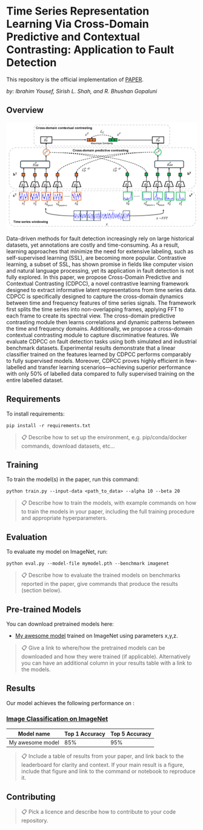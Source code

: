 # Time Series Representation Learning Via Cross-Domain Predictive and Contextual Contrasting: Application to Fault Detection

This repository is the official implementation of [PAPER](https://papers.ssrn.com/sol3/papers.cfm?abstract_id=5085741). 

_by: Ibrahim Yousef, Sirish L. Shah, and R. Bhushan Gopaluni_

## Overview

<p align="center">
<img src="images/CDPCC_Figure.png" width="800" class="center">
</p>


Data-driven methods for fault detection increasingly rely on large historical datasets, yet annotations are costly and time-consuming. As a result, learning approaches that minimize the need for extensive labeling, such as self-supervised learning (SSL), are becoming more popular. Contrastive learning, a subset of SSL, has shown promise in fields like computer vision and natural language processing, yet its application in fault detection is not fully explored. In this paper, we propose Cross-Domain Predictive and Contextual Contrasting (CDPCC), a novel contrastive learning framework designed to extract informative latent representations from time series data. CDPCC is specifically designed to capture the cross-domain dynamics between time and frequency features of time series signals. The framework first splits the time series into non-overlapping frames, applying FFT to each frame to create its spectral view. The cross-domain predictive contrasting module then learns correlations and dynamic patterns between the time and frequency domains. Additionally, we propose a cross-domain contextual contrasting module to capture discriminative features. We evaluate CDPCC on fault detection tasks using both simulated and industrial benchmark datasets. Experimental results demonstrate that a linear classifier trained on the features learned by CDPCC performs comparably to fully supervised models. Moreover, CDPCC proves highly efficient in few-labelled and transfer learning scenarios—achieving superior performance with only 50\% of labelled data compared to fully supervised training on the entire labelled dataset.


## Requirements

To install requirements:

```setup
pip install -r requirements.txt
```

>📋  Describe how to set up the environment, e.g. pip/conda/docker commands, download datasets, etc...

## Training

To train the model(s) in the paper, run this command:

```train
python train.py --input-data <path_to_data> --alpha 10 --beta 20
```

>📋  Describe how to train the models, with example commands on how to train the models in your paper, including the full training procedure and appropriate hyperparameters.

## Evaluation

To evaluate my model on ImageNet, run:

```eval
python eval.py --model-file mymodel.pth --benchmark imagenet
```

>📋  Describe how to evaluate the trained models on benchmarks reported in the paper, give commands that produce the results (section below).

## Pre-trained Models

You can download pretrained models here:

- [My awesome model](https://drive.google.com/mymodel.pth) trained on ImageNet using parameters x,y,z. 

>📋  Give a link to where/how the pretrained models can be downloaded and how they were trained (if applicable).  Alternatively you can have an additional column in your results table with a link to the models.

## Results

Our model achieves the following performance on :

### [Image Classification on ImageNet](https://paperswithcode.com/sota/image-classification-on-imagenet)

| Model name         | Top 1 Accuracy  | Top 5 Accuracy |
| ------------------ |---------------- | -------------- |
| My awesome model   |     85%         |      95%       |

>📋  Include a table of results from your paper, and link back to the leaderboard for clarity and context. If your main result is a figure, include that figure and link to the command or notebook to reproduce it. 


## Contributing

>📋  Pick a licence and describe how to contribute to your code repository. 
